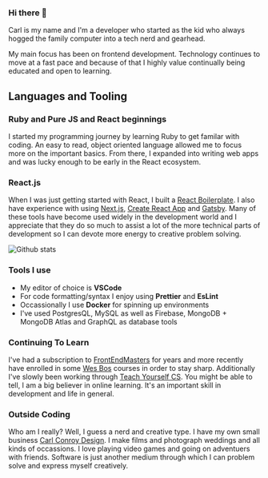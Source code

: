 ### Hi there 👋

Carl is my name and I'm a developer who started as the kid who always hogged the family computer into a tech nerd and gearhead.

My main focus has been on frontend development. Technology continues to move at a fast pace and because of that I highly value continually being educated and open to learning.
## Languages and Tooling

### Ruby and Pure JS and React beginnings
I started my programming journey by learning Ruby to get familar with coding. An easy to read, object oriented language allowed me to focus more on the important basics. From there, I expanded into writing web apps and was lucky enough to be early in the React ecosystem.

### React.js
When I was just getting started with React, I built a [React Boilerplate](https://github.com/CarlinCharge/react-boilerplate). I also have experience with using [Next.js](https://nextjs.org/), [Create React App](https://reactjs.org/docs/create-a-new-react-app.html) and [Gatsby](https://www.gatsbyjs.com/). Many of these tools have become used widely in the development world and I appreciate that they do so much to assist a lot of the more technical parts of development so I can devote more energy to creative problem solving.

![Github stats](https://github-readme-stats.vercel.app/api?username=CarlInCharge&theme=highcontrast&show_icons=true&count_private=true)

### Tools I use
* My editor of choice is **VSCode**
* For code formatting/syntax I enjoy using **Prettier** and **EsLint**
* Occassionally I use **Docker** for spinning up environments
* I've used PostgresQL, MySQL as well as Firebase, MongoDB + MongoDB Atlas and GraphQL as database tools

### Continuing To Learn
I've had a subscription to [FrontEndMasters](https://frontendmasters.com) for years and more recently have enrolled in some [Wes Bos](https://wesbos.com/courses) courses in order to stay sharp. Additionally I've slowly been working through [Teach Yourself CS](https://teachyourselfcs.com/). You might be able to tell, I am a big believer in online learning. It's an important skill in development and life in general.

### Outside Coding
Who am I really? Well, I guess a nerd and creative type. I have my own small business [Carl Conroy Design](https://www.carlconroydesign.com/). I make films and photograph weddings and all kinds of occassions. I love playing video games and going on adventuers with friends. Software is just another medium through which I can problem solve and express myself creatively.

<!--
**CarlinCharge/CarlInCharge** is a ✨ _special_ ✨ repository because its `README.md` (this file) appears on your GitHub profile.

Here are some ideas to get you started:

- 🔭 I’m currently working on ...
- 🌱 I’m currently learning ...
- 👯 I’m looking to collaborate on ...
- 🤔 I’m looking for help with ...
- 💬 Ask me about ...
- 📫 How to reach me: ...
- 😄 Pronouns: ...
- ⚡ Fun fact: ...
-->
